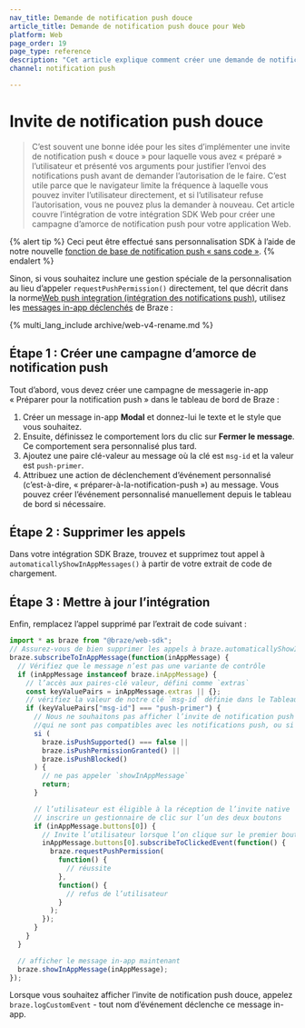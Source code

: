 ```yaml
---
nav_title: Demande de notification push douce
article_title: Demande de notification push douce pour Web
platform: Web
page_order: 19
page_type: reference
description: "Cet article explique comment créer une demande de notification push douce pour votre application Web"
channel: notification push

---
```


# Invite de notification push douce

> C’est souvent une bonne idée pour les sites d’implémenter une invite de notification push « douce » pour laquelle vous avez « préparé » l’utilisateur et présenté vos arguments pour justifier l’envoi des notifications push avant de demander l’autorisation de le faire. C’est utile parce que le navigateur limite la fréquence à laquelle vous pouvez inviter l’utilisateur directement, et si l’utilisateur refuse l’autorisation, vous ne pouvez plus la demander à nouveau. Cet article couvre l’intégration de votre intégration SDK Web pour créer une campagne d’amorce de notification push pour votre application Web.

{% alert tip %}
Ceci peut être effectué sans personnalisation SDK à l’aide de notre nouvelle [fonction de base de notification push « sans code »]({{site.baseurl}}/user_guide/message_building_by_channel/push/push_primer_messages/). 
{% endalert %} 

Sinon, si vous souhaitez inclure une gestion spéciale de la personnalisation au lieu d’appeler `requestPushPermission()` directement, tel que décrit dans la norme[Web push integration (intégration des notifications push)]({{site.baseurl}}/developer_guide/platform_integration_guides/web/push_notifications/integration/#step-2-browser-registration), utilisez les [messages in-app déclenchés]({{site.baseurl}}/developer_guide/platform_integration_guides/web/in-app_messaging/in-app_message_delivery/) de Braze :

{% multi_lang_include archive/web-v4-rename.md %}

## Étape 1 : Créer une campagne d’amorce de notification push

Tout d’abord, vous devez créer une campagne de messagerie in-app « Préparer pour la notification push » dans le tableau de bord de Braze :

1. Créer un message in-app **Modal** et donnez-lui le texte et le style que vous souhaitez. 
2. Ensuite, définissez le comportement lors du clic sur **Fermer le message**. Ce comportement sera personnalisé plus tard.
3. Ajoutez une paire clé-valeur au message où la clé est `msg-id` et la valeur est `push-primer`.
4. Attribuez une action de déclenchement d’événement personnalisé (c’est-à-dire, « préparer-à-la-notification-push ») au message. Vous pouvez créer l’événement personnalisé manuellement depuis le tableau de bord si nécessaire.

## Étape 2 : Supprimer les appels

Dans votre intégration SDK Braze, trouvez et supprimez tout appel à `automaticallyShowInAppMessages()` à partir de votre extrait de code de chargement.

## Étape 3 : Mettre à jour l’intégration

Enfin, remplacez l’appel supprimé par l’extrait de code suivant :

```javascript
import * as braze from "@braze/web-sdk";
// Assurez-vous de bien supprimer les appels à braze.automaticallyShowInAppMessages()
braze.subscribeToInAppMessage(function(inAppMessage) {
  // Vérifiez que le message n’est pas une variante de contrôle
  if (inAppMessage instanceof braze.inAppMessage) {
    // l’accès aux paires-clé valeur, défini comme `extras`
    const keyValuePairs = inAppMessage.extras || {};
    // vérifiez la valeur de notre clé `msg-id` définie dans le Tableau de bord de Braze
    if (keyValuePairs["msg-id"] === "push-primer") {
      // Nous ne souhaitons pas afficher l’invite de notification push douce sur les navigateurs des utilisateurs
      //qui ne sont pas compatibles avec les notifications push, ou si l’utilisateur a déjà accordé/bloqué son autorisation
      si (
        braze.isPushSupported() === false ||
        braze.isPushPermissionGranted() ||
        braze.isPushBlocked()
      ) {
        // ne pas appeler `showInAppMessage`
        return;
      }

      // l’utilisateur est éligible à la réception de l’invite native
      // inscrire un gestionnaire de clic sur l’un des deux boutons
      if (inAppMessage.buttons[0]) {
        // Invite l’utilisateur lorsque l’on clique sur le premier bouton
        inAppMessage.buttons[0].subscribeToClickedEvent(function() {
          braze.requestPushPermission(
            function() {
              // réussite
            },
            function() {
              // refus de l’utilisateur
            }
          );
        });
      }
    }
  }

  // afficher le message in-app maintenant
  braze.showInAppMessage(inAppMessage);
});
```


Lorsque vous souhaitez afficher l’invite de notification push douce, appelez `braze.logCustomEvent` - tout nom d’événement déclenche ce message in-app.
